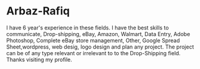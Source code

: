 # Arbaz-Rafiq
I have 6 year's experience in these fields. I have the best skills to communicate, Drop-shipping, eBay, Amazon, Walmart, Data Entry, Adobe Photoshop, Complete eBay store management, Other, Google Spread Sheet,wordpress, web desig, logo design and plan any project. The project can be of any type relevant or irrelevant to to the Drop-Shipping field.  Thanks visiting my profile.
